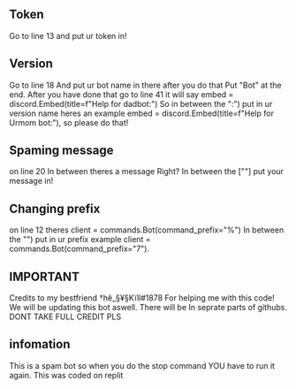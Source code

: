 ## Token
Go to line 13 and put ur token in!

## Version
Go to line 18 And put ur bot name in there after you do that Put "Bot" at the end. After you have done that go to line 41 it will say         embed = discord.Embed(title=f"Help for dadbot:") So in between the ":") put in ur version name heres an example         embed = discord.Embed(title=f"Help for Urmom bot:"),
so please do that!

## Spaming message
on line 20 In between theres a message Right? In between the [""] put your message in!

## Changing prefix
on line 12 theres client = commands.Bot(command_prefix="%") In between the "")
put in ur prefix example client = commands.Bot(command_prefix="7").


## IMPORTANT
Credits to my bestfriend †hê_§¥§Kïll#1878 For helping me with this code! We will be updating this bot aswell. There will be In seprate parts of githubs.
DONT TAKE FULL CREDIT PLS


## infomation
This is a spam bot so when you do the stop command YOU have to run it again. This was coded on replit


